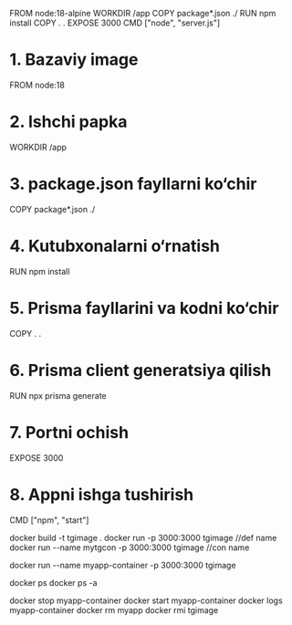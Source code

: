 FROM node:18-alpine
WORKDIR /app
COPY package*.json ./
RUN npm install
COPY . .
EXPOSE 3000
CMD ["node", "server.js"]



# 1. Bazaviy image
FROM node:18

# 2. Ishchi papka
WORKDIR /app

# 3. package.json fayllarni ko‘chir
COPY package*.json ./

# 4. Kutubxonalarni o‘rnatish
RUN npm install

# 5. Prisma fayllarini va kodni ko‘chir
COPY . .

# 6. Prisma client generatsiya qilish
RUN npx prisma generate

# 7. Portni ochish
EXPOSE 3000

# 8. Appni ishga tushirish
CMD ["npm", "start"]



docker build -t tgimage .
docker run -p 3000:3000 tgimage //def name
docker run --name mytgcon -p 3000:3000 tgimage //con name

docker run --name myapp-container -p 3000:3000 tgimage




docker ps
docker ps -a



docker stop myapp-container
docker start myapp-container
docker logs myapp-container
docker rm myapp
docker rmi tgimage
